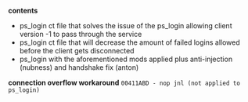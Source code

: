**contents**
* ps_login ct file that solves the issue of the ps_login allowing client version -1 to pass through the service
* ps_login ct file that will decrease the amount of failed logins allowed before the client gets disconnected
* ps_login with the aforementioned mods applied plus anti-injection (nubness) and handshake fix (anton)

**connection overflow workaround**
```00411ABD - nop jnl (not applied to ps_login)```
